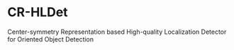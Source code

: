 # CR-HLDet
Center-symmetry Representation based High-quality Localization Detector for Oriented Object Detection

